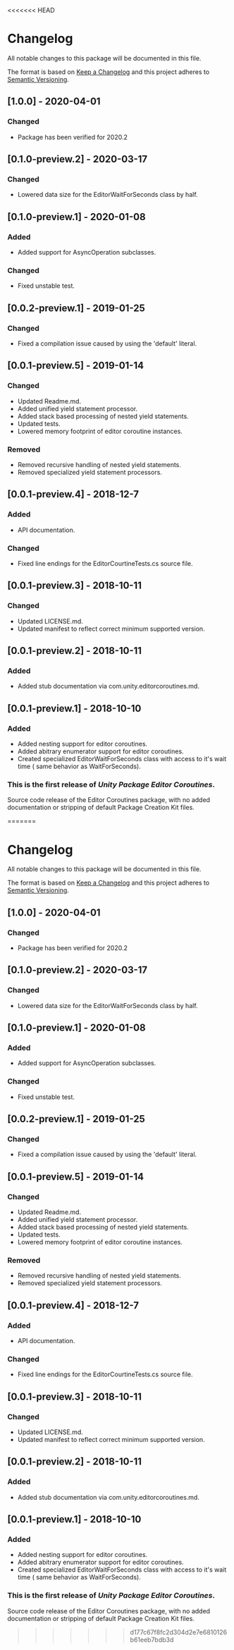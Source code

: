<<<<<<< HEAD
# Changelog
All notable changes to this package will be documented in this file.

The format is based on [Keep a Changelog](http://keepachangelog.com/en/1.0.0/)
and this project adheres to [Semantic Versioning](http://semver.org/spec/v2.0.0.html).

## [1.0.0] - 2020-04-01
### Changed
 - Package has been verified for 2020.2


## [0.1.0-preview.2] - 2020-03-17
### Changed
 - Lowered data size for the EditorWaitForSeconds class by half.

## [0.1.0-preview.1] - 2020-01-08
### Added
 - Added support for AsyncOperation subclasses.
### Changed
 - Fixed unstable test.

## [0.0.2-preview.1] - 2019-01-25
### Changed
 - Fixed a compilation issue caused by using the 'default' literal.

## [0.0.1-preview.5] - 2019-01-14
### Changed
 - Updated Readme.md.
 - Added unified yield statement processor.
 - Added stack based processing of nested yield statements.
 - Updated tests.
 - Lowered memory footprint of editor coroutine instances.

### Removed
 - Removed recursive handling of nested yield statements.
 - Removed specialized yield statement processors.

## [0.0.1-preview.4] - 2018-12-7
### Added
 - API documentation.

### Changed
 - Fixed line endings for the EditorCourtineTests.cs source file.

## [0.0.1-preview.3] - 2018-10-11
### Changed
 - Updated LICENSE.md.
 - Updated manifest to reflect correct minimum supported version.

## [0.0.1-preview.2] - 2018-10-11
### Added 
 - Added stub documentation via com.unity.editorcoroutines.md.

## [0.0.1-preview.1] - 2018-10-10
### Added
 - Added nesting support for editor coroutines.
 - Added abitrary enumerator support for editor coroutines.
 - Created specialized EditorWaitForSeconds class with access to it's wait time ( same behavior as WaitForSeconds).


### This is the first release of *Unity Package Editor Coroutines*.
 Source code release of the Editor Coroutines package, with no added documentation or stripping of default Package Creation Kit files.

=======
# Changelog
All notable changes to this package will be documented in this file.

The format is based on [Keep a Changelog](http://keepachangelog.com/en/1.0.0/)
and this project adheres to [Semantic Versioning](http://semver.org/spec/v2.0.0.html).

## [1.0.0] - 2020-04-01
### Changed
 - Package has been verified for 2020.2


## [0.1.0-preview.2] - 2020-03-17
### Changed
 - Lowered data size for the EditorWaitForSeconds class by half.

## [0.1.0-preview.1] - 2020-01-08
### Added
 - Added support for AsyncOperation subclasses.
### Changed
 - Fixed unstable test.

## [0.0.2-preview.1] - 2019-01-25
### Changed
 - Fixed a compilation issue caused by using the 'default' literal.

## [0.0.1-preview.5] - 2019-01-14
### Changed
 - Updated Readme.md.
 - Added unified yield statement processor.
 - Added stack based processing of nested yield statements.
 - Updated tests.
 - Lowered memory footprint of editor coroutine instances.

### Removed
 - Removed recursive handling of nested yield statements.
 - Removed specialized yield statement processors.

## [0.0.1-preview.4] - 2018-12-7
### Added
 - API documentation.

### Changed
 - Fixed line endings for the EditorCourtineTests.cs source file.

## [0.0.1-preview.3] - 2018-10-11
### Changed
 - Updated LICENSE.md.
 - Updated manifest to reflect correct minimum supported version.

## [0.0.1-preview.2] - 2018-10-11
### Added 
 - Added stub documentation via com.unity.editorcoroutines.md.

## [0.0.1-preview.1] - 2018-10-10
### Added
 - Added nesting support for editor coroutines.
 - Added abitrary enumerator support for editor coroutines.
 - Created specialized EditorWaitForSeconds class with access to it's wait time ( same behavior as WaitForSeconds).


### This is the first release of *Unity Package Editor Coroutines*.
 Source code release of the Editor Coroutines package, with no added documentation or stripping of default Package Creation Kit files.

>>>>>>> d177c67f8fc2d304d2e7e6810126b61eeb7bdb3d
